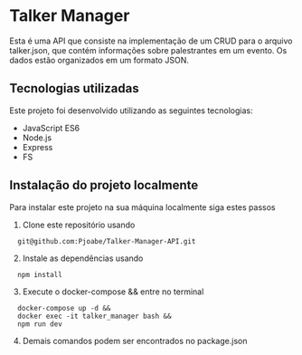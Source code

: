 # Talker Manager

Esta é uma API que consiste na implementação de um CRUD para o arquivo talker.json, que contém informações sobre palestrantes em um evento.
Os dados estão organizados em um formato JSON.

## Tecnologias utilizadas

Este projeto foi desenvolvido utilizando as seguintes tecnologias:

- JavaScript ES6
- Node.js
- Express
- FS

## Instalação do projeto localmente

Para instalar este projeto na sua máquina localmente siga estes passos

1. Clone este repositório usando 

```
  git@github.com:Pjoabe/Talker-Manager-API.git
```

2. Instale as dependências usando 

```
  npm install
```
3. Execute o docker-compose && entre no terminal

```
  docker-compose up -d &&
  docker exec -it talker_manager bash && 
  npm run dev
```
4. Demais comandos podem ser encontrados no package.json
